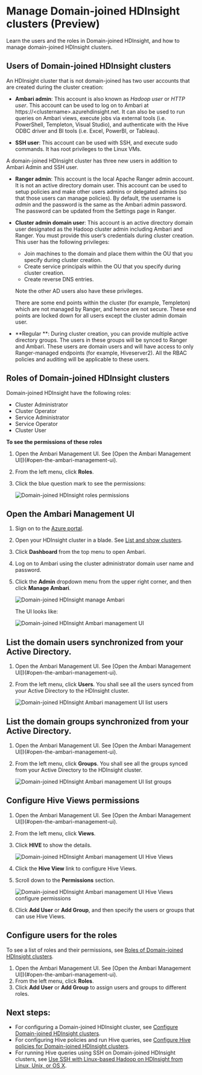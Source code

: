 <properties
   	pageTitle="Manage Domain-joined HDInsight clusters| Microsoft Azure"
   	description="Learn how to manage Domain-joined HDInsight clusters"
   	services="hdinsight"
   	documentationCenter=""
   	authors="saurinsh"
   	manager="jhubbard"
   	editor="cgronlun"
	tags=""/>

<tags
   	ms.service="hdinsight"
   	ms.devlang="na"
   	ms.topic="article"
   	ms.tgt_pltfrm="na"
   	ms.workload="big-data"
   	ms.date="10/24/2016"
   	ms.author="saurinsh"/>

# Manage Domain-joined HDInsight clusters (Preview)



Learn the users and the roles in Domain-joined HDInsight, and how to manage domain-joined HDInsight clusters.

## Users of Domain-joined HDInsight clusters

An HDInsight cluster that is not domain-joined has two user accounts that are created during the cluster creation:

- **Ambari admin**: This account is also known as *Hadoop user* or *HTTP user*. This account can be used to log on to Ambari at https://&lt;clustername>.azurehdinsight.net. It can also be used to run queries on Ambari views, execute jobs via external tools (i.e. PowerShell, Templeton, Visual Studio), and authenticate with the Hive ODBC driver and BI tools (i.e. Excel, PowerBI, or Tableau).

- **SSH user**:  This account can be used with SSH, and execute sudo commands. It has root privileges to the Linux VMs.

A domain-joined HDInsight cluster has three new users in addition to Ambari Admin and SSH user.

- **Ranger admin**:  This account is the local Apache Ranger admin account. It is not an active directory domain user. This account can be used to setup policies and make other users admins or delegated admins (so that those users can manage policies). By default, the username is *admin* and the password is the same as the Ambari admin password. The password can be updated from the Settings page in Ranger.

- **Cluster admin domain user**: This account is an active directory domain user designated as the Hadoop cluster admin including Ambari and Ranger. You must provide this user’s credentials during cluster creation. This user has the following privileges:

	- Join machines to the domain and place them within the OU that you specify during cluster creation.
	- Create service principals within the OU that you specify during cluster creation. 
	- Create reverse DNS entries.

	Note the other AD users also have these privileges. 

	There are some end points within the cluster (for example, Templeton) which are not managed by Ranger, and hence are not secure. These end points are locked down for all users except the cluster admin domain user. 

- **Regular **: During cluster creation, you can provide multiple active directory groups. The users in these groups will be synced to Ranger and Ambari. These users are domain users and will have access to only Ranger-managed endpoints (for example, Hiveserver2). All the RBAC policies and auditing will be applicable to these users.

## Roles of Domain-joined HDInsight clusters

Domain-joined HDInsight have the following roles:

- Cluster Administrator
- Cluster Operator
- Service Administrator
- Service Operator
- Cluster User

**To see the permissions of these roles**

1. Open the Ambari Management UI.  See [Open the Ambari Management UI])(#open-the-ambari-management-ui).
2. From the left menu, click **Roles**.
3. Click the blue question mark to see the permissions:

	![Domain-joined HDInsight roles permissions](./media/hdinsight-domain-joined-manage/hdinsight-domain-joined-roles-permissions.png)

## Open the Ambari Management UI

1. Sign on to the [Azure portal](https://portal.azure.com).
2. Open your HDInsight cluster in a blade. See [List and show clusters](hdinsight-administer-use-management-portal.md#list-and-show-clusters).
3. Click **Dashboard** from the top menu to open Ambari.
4. Log on to Ambari using the cluster administrator domain user name and password.
5. Click the **Admin** dropdown menu from the upper right corner, and then click **Manage Ambari**.

	![Domain-joined HDInsight manage Ambari](./media/hdinsight-domain-joined-manage/hdinsight-domain-joined-manage-ambari.png)

	The UI looks like:

	![Domain-joined HDInsight Ambari management UI](./media/hdinsight-domain-joined-manage/hdinsight-domain-joined-ambari-management-ui.png)

## List the domain users synchronized from your Active Directory.

1. Open the Ambari Management UI.  See [Open the Ambari Management UI])(#open-the-ambari-management-ui).
2. From the left menu, click **Users**. You shall see all the users synced from your Active Directory to the HDInsight cluster.

	![Domain-joined HDInsight Ambari management UI list users](./media/hdinsight-domain-joined-manage/hdinsight-domain-joined-ambari-management-ui-users.png)

## List the domain groups synchronized from your Active Directory.

1. Open the Ambari Management UI.  See [Open the Ambari Management UI])(#open-the-ambari-management-ui).
2. From the left menu, click **Groups**. You shall see all the groups synced from your Active Directory to the HDInsight cluster.

	![Domain-joined HDInsight Ambari management UI list groups](./media/hdinsight-domain-joined-manage/hdinsight-domain-joined-ambari-management-ui-groups.png)


## Configure Hive Views permissions

1. Open the Ambari Management UI.  See [Open the Ambari Management UI])(#open-the-ambari-management-ui).
2. From the left menu, click **Views**.
3. Click **HIVE** to show the details.

	![Domain-joined HDInsight Ambari management UI Hive Views](./media/hdinsight-domain-joined-manage/hdinsight-domain-joined-ambari-management-ui-hive-views.png)

4. Click the **Hive View** link to configure Hive Views.
5. Scroll down to the **Permissions** section.

	![Domain-joined HDInsight Ambari management UI Hive Views configure permissions](./media/hdinsight-domain-joined-manage/hdinsight-domain-joined-ambari-management-ui-hive-views-permissions.png)

6. Click **Add User** or **Add Group**, and then specify the users or groups that can use Hive Views. 

 ## Configure users for the roles

 To see a list of roles and their permissions, see [Roles of Domain-joined HDInsight clusters](#roles-of-domain---joined-hdinsight-clusters).

1. Open the Ambari Management UI.  See [Open the Ambari Management UI])(#open-the-ambari-management-ui).
2. From the left menu, click **Roles**.
3. Click **Add User** or **Add Group** to assign users and groups to different roles.
 
## Next steps:

- For configuring a Domain-joined HDInsight cluster, see [Configure Domain-joined HDInsight clusters](hdinsight-domain-joined-config.md).
- For configuring Hive policies and run Hive queries, see [Configure Hive policies for Domain-joined HDInsight clusters](hdinsight-domain-joined-run-hive.md).
- For running Hive queries using SSH on Domain-joined HDInsight clusters, see [Use SSH with Linux-based Hadoop on HDInsight from Linux, Unix, or OS X](hdinsight-hadoop-linux-use-ssh-unix.md#connect-to-a-domain-joined-hdinsight-cluster).
